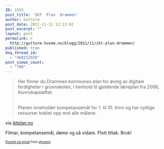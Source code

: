 ```yaml
---
ID: 1555
post_title: 'IKT  Plan  Drammen'
author: Guttorm
post_date: 2011-11-11 12:13:02
post_excerpt: ""
layout: post
permalink: >
  http://guttorm.hveem.no/blogg/2011/11/ikt-plan-drammen/
published: true
dsq_thread_id:
  - "468312928"
post_views_count:
  - "706"
---
```

<div class='posterous_autopost'><div class="posterous_bookmarklet_entry"> <blockquote class="posterous_long_quote">Her finner du Drammen kommunes plan for øving av digitale ferdigheter i grunnskolen, i henhold til gjeldende læreplan fra 2006, Kunnskapsløftet.<p>  	&nbsp;<br />  	Planen inneholder kompetansemål for 1. til 10. trinn og har nyttige ressurser koblet opp&nbsp;mot alle målene.</p></blockquote>    <div class="posterous_quote_citation">via <a href="http://iktplan.no/">iktplan.no</a></div> <p>Filmar, kompetansemål, døme og så vidare. Flott tiltak. Bruk!</p></div>      <p style="font-size: 10px;">  <a href="http://posterous.com">Posted via email</a>   from <a href="http://ghveem.posterous.com/ikt-plan-drammen">ghveem</a>  </p>  </div>